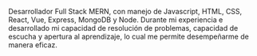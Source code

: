Desarrollador Full Stack MERN, con manejo de Javascript, HTML, CSS, React, Vue, Express, MongoDB y Node. Durante mi experiencia e desarrollado mi capacidad de resolución de problemas, capacidad de escucha y apertura al aprendizaje, lo cual me permite desempeñarme de manera eficaz.
